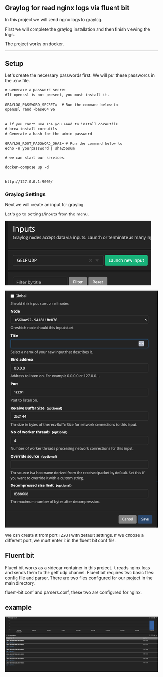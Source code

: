 ## Graylog for read nginx logs via fluent bit

In this project we will send nginx logs to graylog.

First we will complete the graylog installation and then finish viewing the logs.

The project works on docker.


---

## Setup
Let's create the necessary passwords first.
We will put these passwords in the .env file.

```
# Generate a password secret
#If openssl is not present, you must install it.

GRAYLOG_PASSWORD_SECRET=  # Run the command below to
openssl rand -base64 96


# if you can't use sha you need to install coreutils
# brew install coreutils 
# Generate a hash for the admin password

GRAYLOG_ROOT_PASSWORD_SHA2= # Run the command below to
echo -n yourpassword | sha256sum
```

```
# we can start our services.

docker-compose up -d


http://127.0.0.1:9000/
```

### Graylog Settings
Next we will create an input for graylog.

Let's go to settings/inputs from the menu.

![alt text](image.png)

![alt text](image-1.png)

We can create it from port 12201 with default settings. If we choose a different port, we must enter it in the fluent bit conf file.

## Fluent bit

Fluent bit works as a sidecar container in this project.
It reads nginx logs and sends them to the gelf udp channel.
Fluent bit requires two basic files: config file and parser.
There are two files configured for our project in the main directory.

fluent-bit.conf and parsers.conf, these two are configured for nginx.


## example

![alt text](image-2.png)